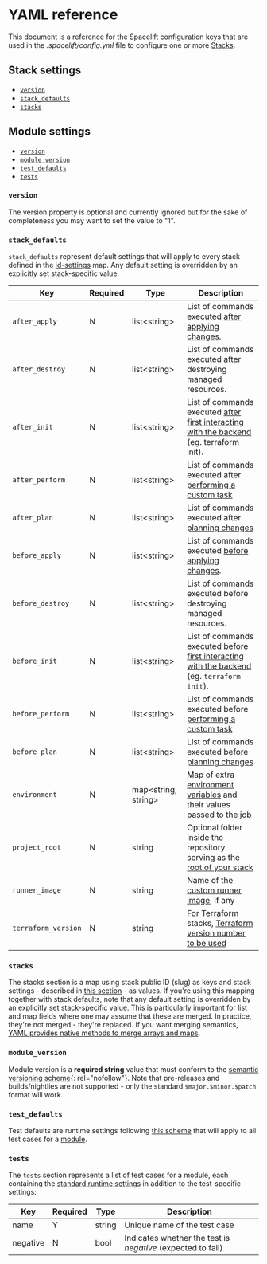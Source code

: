 # YAML reference

This document is a reference for the Spacelift configuration keys that are used in the _.spacelift/config.yml_ file to configure one or more [Stacks](../../stack/README.md).

## Stack settings

- [`version`](runtime-yaml-reference.md#version)
- [`stack_defaults`](runtime-yaml-reference.md#stack_defaults)
- [`stacks`](runtime-yaml-reference.md#stacks)

## Module settings

- [`version`](runtime-yaml-reference.md#version)
- [`module_version`](runtime-yaml-reference.md#module_version)
- [`test_defaults`](runtime-yaml-reference.md#test_defaults)
- [`tests`](runtime-yaml-reference.md#tests)

### `version`

The version property is optional and currently ignored but for the sake of completeness you may want to set the value to "1".

### `stack_defaults`

`stack_defaults` represent default settings that will apply to every stack defined in the [id-settings](runtime-yaml-reference.md#stack-id) map. Any default setting is overridden by an explicitly set stack-specific value.

| Key                 | Required | Type                 | Description                                                                                                                                      |
| ------------------- | -------- | -------------------- | ------------------------------------------------------------------------------------------------------------------------------------------------ |
| `after_apply`       | N        | list<string\>        | List of commands executed [after applying changes](../../stack/stack-settings.md#before-apply-scripts).                                          |
| `after_destroy`     | N        | list<string\>        | List of commands executed after destroying managed resources.                                                                                    |
| `after_init`        | N        | list<string\>        | List of commands executed [after first interacting with the backend](../../stack/stack-settings.md#before-init-scripts) (eg. terraform init).    |
| `after_perform`     | N        | list<string\>        | List of commands executed after [performing a custom task](../../run/task.md#performing-a-task)                                                  |
| `after_plan`        | N        | list<string\>        | List of commands executed after [planning changes](../../run/proposed.md#planning)                                                               |
| `before_apply`      | N        | list<string\>        | List of commands executed [before applying changes](../../stack/stack-settings.md#before-apply-scripts).                                         |
| `before_destroy`    | N        | list<string\>        | List of commands executed before destroying managed resources.                                                                                   |
| `before_init`       | N        | list<string\>        | List of commands executed [before first interacting with the backend](../../stack/stack-settings.md#before-init-scripts) (eg. `terraform init`). |
| `before_perform`    | N        | list<string\>        | List of commands executed before [performing a custom task](../../run/task.md#performing-a-task)                                                 |
| `before_plan`       | N        | list<string\>        | List of commands executed before [planning changes](../../run/proposed.md#planning)                                                              |
| `environment`       | N        | map<string, string\> | Map of extra [environment variables](../environment.md#environment-variables) and their values passed to the job                                 |
| `project_root`      | N        | string               | Optional folder inside the repository serving as the [root of your stack](../../stack/stack-settings.md#project-root)                            |
| `runner_image`      | N        | string               | Name of the [custom runner image](../../stack/stack-settings.md#runner-image), if any                                                            |
| `terraform_version` | N        | string               | For Terraform stacks, [Terraform version number to be used](../../../vendors/terraform/version-management.md#intro-to-terraform-versioning)      |

### `stacks`

The stacks section is a map using stack public ID (slug) as keys and stack settings - described in [this section](runtime-yaml-reference.md#stack_defaults) - as values. If you're using this mapping together with stack defaults, note that any default setting is overridden by an explicitly set stack-specific value. This is particularly important for list and map fields where one may assume that these are merged. In practice, they're not merged - they're replaced. If you want merging semantics, [YAML provides native methods to merge arrays and maps](http://blogs.perl.org/users/tinita/2019/05/reusing-data-with-yaml-anchors-aliases-and-merge-keys.html).

### `module_version`

Module version is a **required string** value that must conform to the [semantic versioning scheme](https://semver.org/){: rel="nofollow"}. Note that pre-releases and builds/nightlies are not supported - only the standard `$major.$minor.$patch` format will work.

### `test_defaults`

Test defaults are runtime settings following [this scheme](runtime-yaml-reference.md#stack_defaults) that will apply to all test cases for a [module](../../../vendors/terraform/module-registry.md).

### `tests`

The `tests` section represents a list of test cases for a module, each containing the [standard runtime settings](runtime-yaml-reference.md#stack_defaults) in addition to the test-specific settings:

| Key      | Required | Type   | Description                                                 |
| -------- | -------- | ------ | ----------------------------------------------------------- |
| name     | Y        | string | Unique name of the test case                                |
| negative | N        | bool   | Indicates whether the test is _negative_ (expected to fail) |
